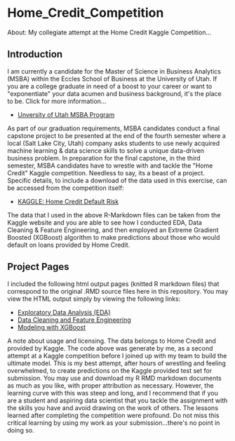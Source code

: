 # Home_Credit_Competition
About: My collegiate attempt at the Home Credit Kaggle Competition...

## Introduction

I am currently a candidate for the Master of Science in Business Analytics (MSBA) within the Eccles School of Business at the University of Utah. If you are a college graduate in need of a boost to your career or want to "exponentiate" your data acumen and business background, it's the place to be. Click for more information...

- [Unversity of Utah MSBA Program](https://eccles.utah.edu/programs/master-of-science-in-business-analytics/)

As part of our graduation requirements, MSBA candidates conduct a final capstone project to be presented at the end of the fourth semester where a local (Salt Lake City, Utah) company asks students to use newly acquired machine learning & data science skills to solve a unique data-driven business problem. In preparation for the final capstone, in the third semester, MSBA candidates have to wrestle with and tackle the "Home Credit" Kaggle competition. Needless to say, its a beast of a project. Specific details, to include a download of the data used in this exercise, can be accessed from the competition itself: 

- [KAGGLE: Home Credit Default Risk](https://www.kaggle.com/competitions/home-credit-default-risk)

The data that I used in the above R-Markdown files can be taken from the Kaggle website and you are able to see how I conducted EDA, Data Cleaning & Feature Engineering, and then employed an Extreme Gradient Boosted (XGBoost) algorithm to make predictions about those who would default on loans provided by Home Credit. 

## Project Pages

I included the following html output pages (knitted R markdown files) that correspond to the original .RMD source files here in this repository. You may view the HTML output simply by viewing the following links:

- [Exploratory Data Analysis (EDA)](https://abu-al-hol.github.io/Home_Credit_Competition/EDA.html)
- [Data Cleaning and Feature Engineering](https://abu-al-hol.github.io/Home_Credit_Competition/cleaning-and-engineering.html)
- [Modeling with XGBoost](https://abu-al-hol.github.io/Home_Credit_Competition/Jakes-XGBOOST.html)

A note about usage and licensing. The data belongs to Home Credit and provided by Kaggle. The code above was generate by me, as a second attempt at a Kaggle competition before I joined up with my team to build the ultimate model. This is my best attempt, after hours of wrestling and feeling overwhelmed, to create predictions on the Kaggle provided test set for submission. You may use and download my R RMD markdown documents as much as you like, with proper attribution as necessary. However, the learning curve with this was steep and long, and I recommend that if you are a student and aspiring data scientist that you tackle the assignment with the skills you have and avoid drawing on the work of others. The lessons learned after completing the competition were profound. Do not miss this critical learning by using my work as your submission...there's no point in doing so. 